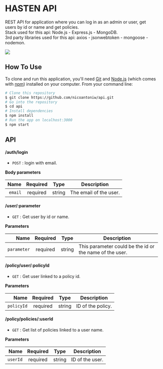 # HASTEN API

REST API for application where you can log in as an admin or user, get users by id or name and get policies.  
Stack used for this api: Node.js - Express.js - MongoDB.  
3rd party libraries used for this api: axios - jsonwebtoken - mongoose - nodemon.

![](header.png)

## How To Use

To clone and run this application, you'll need [Git](https://git-scm.com) and [Node.js](https://nodejs.org/en/download/) (which comes with [npm](http://npmjs.com)) installed on your computer. From your command line:

```bash
# Clone this repository
$ git clone https://github.com/nicoantoniw/api.git
# Go into the repository
$ cd api
# Install dependencies
$ npm install
# Run the app on localhost:3000
$ npm start
```

## API

#### /auth/login

- `POST` : login with email.

**Body parameters**

|    Name | Required |  Type  | Description            |
| ------: | :------: | :----: | ---------------------- |
| `email` | required | string | The email of the user. |

#### /user/:parameter

- `GET` : Get user by id or name.

**Parameters**

|        Name | Required |  Type  | Description                                             |
| ----------: | :------: | :----: | ------------------------------------------------------- |
| `parameter` | required | string | This parameter could be the id or the name of the user. |

#### /policy/user/:policyId

- `GET` : Get user linked to a policy id.

**Parameters**

|       Name | Required |  Type  | Description       |
| ---------: | :------: | :----: | ----------------- |
| `policyId` | required | string | ID of the policy. |

#### /policy/policies/:userId

- `GET` : Get list of policies linked to a user name.

**Parameters**

|     Name | Required |  Type  | Description     |
| -------: | :------: | :----: | --------------- |
| `userId` | required | string | ID of the user. |
